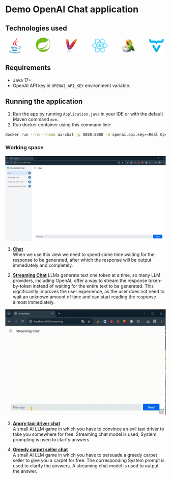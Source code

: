 # Demo OpenAI Chat application

## Technologies used

<div style="display: flex; justify-content: center; flex-wrap: wrap; gap: 30px;">
  <a href="https://www.java.com/" style="flex: 1 1 10%; text-align: center;">
    <img style="width: 50px;" title="Java" src="src/main/resources/media/java-original.svg" alt="Java">
  </a>
  <a href="https://spring.io/" style="flex: 1 1 10%; text-align: center;">
    <img style="width: 45px;" title="Spring" src="src/main/resources/media/Spring.svg" alt="Spring">
  </a>
  <a href="https://maven.apache.org/" style="flex: 1 1 10%; text-align: center;">
    <img style="width: 50px;" title="Maven" src="src/main/resources/media/ApacheMaven.svg" alt="Maven">
  </a>
  <a href="https://react.dev" style="flex: 1 1 10%; text-align: center;">
    <img style="width: 50px;" title="Maven" src="src/main/resources/media/React.svg" alt="React">
  </a>
   <a href="https://docs.langchain4j.dev/" style="flex: 1 1 10%; text-align: center;">
    <img style="width: 50px;" title="Maven" src="src/main/resources/media/langChain4j.jpg" alt="LangChain4j">
  </a> 
  <a href="https://vaadin.com/" style="flex: 1 1 10%; text-align: center;">
    <img style="width: 50px;" title="Maven" src="src/main/resources/media/vaadin.png" alt="Vaadin">
  </a>
</div>

## Requirements

- Java 17+
- OpenAI API key in `OPENAI_API_KEY` environment variable.

## Running the application

1. Run the app by running `Application.java` in your IDE or with the default Maven command `mvn`.
2. Run docker container using this command line:

```bash
docker run --rm --name ai-chat -p 8080:8080 -e openai.api.key=<Real OpenAI API key must be here> ilananull/ai-assistant:0.1
```

### Working space

<a>
    <img title="Frontend" src="src/main/resources/media/chatView_.png" alt="Frontend">
</a> 

1. <ins>**Chat**</ins>  
   When we use this view we need to spend some time waiting for the response to be generated, after which the response
   will
   be output immediately and completely.


2. <ins>**Streaming Chat**</ins>
   LLMs generate text one token at a time, so many LLM providers, including OpenAI, offer a way to stream the response
   token-by-token instead of waiting for the entire text to be generated. This significantly improves the user
   experience,
   as the user does not need to wait an unknown amount of time and can start reading the response almost immediately.

<a>
  <img title="StreamChat" src="src/main/resources/media/streaming.gif" alt="StreamChat">
</a>

3. <ins>**Angry taxi driver chat**</ins>  
   A small AI LLM game in which you have to convince an evil taxi driver to take you somewhere for free. Streaming chat
   model is used, System prompting is used to clarify answers
  


4. <ins>**Greedy carpet seller chat**</ins>  
   A small AI LLM game in which you have to persuade a greedy carpet seller to give you a carpet for free. The
   corresponding System prompt is used to clarify the answers. A streaming chat model is used to output the answer.

